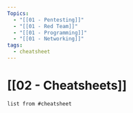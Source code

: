 ```yaml
---
Topics:
  - "[[01 - Pentesting]]"
  - "[[01 - Red Team]]"
  - "[[01 - Programming]]"
  - "[[01 - Networking]]"
tags:
  - cheatsheet
---
```


# [[02 - Cheatsheets]]

~~~dataview
list from #cheatsheet 
~~~
